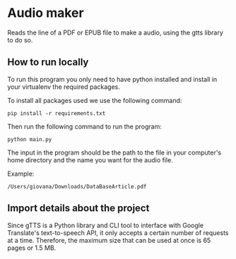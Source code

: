 # Audio maker
Reads the line of a PDF or EPUB file to make a audio, using the gtts library to do so.

## How to run locally
To run this program you only need to have python installed and install in your virtualenv the required packages.

To install all packages used we use the following command:

```shell
pip install -r requirements.txt
```

Then run the following command to run the program:

```shell
python main.py
```

The input in the program should be the path to the file in your computer's home directory and the name you want for the audio file.

Example:

```shell
/Users/giovana/Downloads/DataBaseArticle.pdf
```


## Import details about the project
Since gTTS is a Python library and CLI tool to interface with Google Translate's text-to-speech API, it only accepts a certain number of requests at a time. Therefore, the maximum size that can be used at once is 65 pages or 1.5 MB.